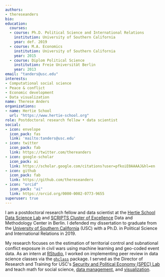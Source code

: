 ```yaml
---
authors:
- thereseanders
bio:
education:
  courses:
  - course: Ph.D. Political Science and International Relations
    institution: University of Southern California
    year: def. 2019
  - course: M.A. Economics
    institution: University of Southern California
    year: 2015
  - course: Diplom Political Science
    institution: Freie Universität Berlin
    year: 2013
email: "tanders@usc.edu"
interests:
- Computational social science
- Peace & conflict
- Economic development
- Data visualization
name: Therese Anders
organizations:
- name: Hertie School
  url: "https://www.hertie-school.org"
role: Postdoctoral research fellow • data scientist
social:
- icon: envelope
  icon_pack: fas
  link: 'mailto:tanders@usc.edu'
- icon: twitter
  icon_pack: fab
  link: https://twitter.com/thereanders
- icon: google-scholar
  icon_pack: ai
  link: https://scholar.google.com/citations?user=pfkoiE0AAAAJ&hl=en
- icon: github
  icon_pack: fab
  link: https://github.com/thereseanders
- icon: "orcid"
  icon_pack: "ai"
  link: https://orcid.org/0000-0002-0773-9655
superuser: true
---
```


I am a postdoctoral research fellow and data scientist at the [Hertie School Data Science Lab](https://www.hertie-school.org/en/datasciencelab/) and [SCRIPTS Cluster of Excellence](https://www.scripts-berlin.eu) Data and Methodology Center in Berlin. I defended my dissertation to graduate from the [University of Southern California](https://dornsife.usc.edu/poir/) (USC) with a Ph.D. in Political Science and International Relations in 2019. 

My research focuses on the estimation of territorial control and subnational conflict exposure in civil wars using machine learning and geo-coded event data. As an intern at [RStudio](https://www.rstudio.com), I worked on implementing peer review in data science classes via the [`ghclass`](https://rundel.github.io/ghclass/articles/peer.html) package. I served as the Director of Research and Training for USC's [Security and Political Economy (SPEC) Lab](http://uscspec.org) and teach math for social science, [data management](https://github.com/thereseanders/Workshop-DataManagement-tidyverse), and [visualization](https://github.com/thereseanders/workshop-dataviz-fsu). 

